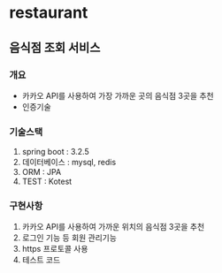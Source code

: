 # restaurant

## 음식점 조회 서비스
### 개요
- 카카오 API를 사용하여 가장 가까운 곳의 음식점 3곳을 추천
- 인증기술
### 기술스택
1. spring boot : 3.2.5
2. 데이터베이스 : mysql, redis
3. ORM : JPA
4. TEST : Kotest
### 구현사항
1. 카카오 API를 사용하여 가까운 위치의 음식점 3곳을 추천
2. 로그인 기능 등 회원 관리기능
3. https 프로토콜 사용
4. 테스트 코드
